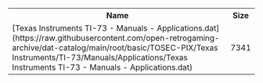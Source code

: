 <table>
<tr><th>Name</th><th>Size</th></tr>
<tr><td>[Texas Instruments TI-73 - Manuals - Applications.dat](https://raw.githubusercontent.com/open-retrogaming-archive/dat-catalog/main/root/basic/TOSEC-PIX/Texas Instruments/TI-73/Manuals/Applications/Texas Instruments TI-73 - Manuals - Applications.dat)</td><td>7341</td></tr>
</table>
